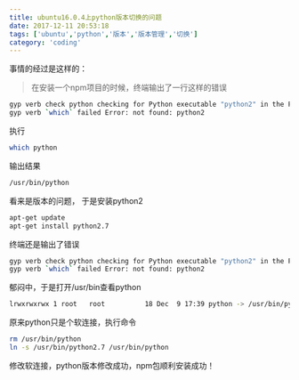 ```yaml
---
title: ubuntu16.0.4上python版本切换的问题
date: 2017-12-11 20:53:18
tags: ['ubuntu','python','版本','版本管理','切换']
category: 'coding'
---
```

事情的经过是这样的：
> 在安装一个npm项目的时候，终端输出了一行这样的错误

```bash
gyp verb check python checking for Python executable "python2" in the PATH
gyp verb `which` failed Error: not found: python2
```
<!--more-->
执行

```bash
which python
```

输出结果

```bash
/usr/bin/python
```

看来是版本的问题，
于是安装python2

```bash 
apt-get update     
apt-get install python2.7
```

终端还是输出了错误

```bash
gyp verb check python checking for Python executable "python2" in the PATH
gyp verb `which` failed Error: not found: python2
```

郁闷中，于是打开/usr/bin查看python

```bash
lrwxrwxrwx 1 root   root          18 Dec  9 17:39 python -> /usr/bin/python3.5*
```

原来python只是个软连接，执行命令

```bash
rm /usr/bin/python
ln -s /usr/bin/python2.7 /usr/bin/python 
```

修改软连接，python版本修改成功，npm包顺利安装成功！

